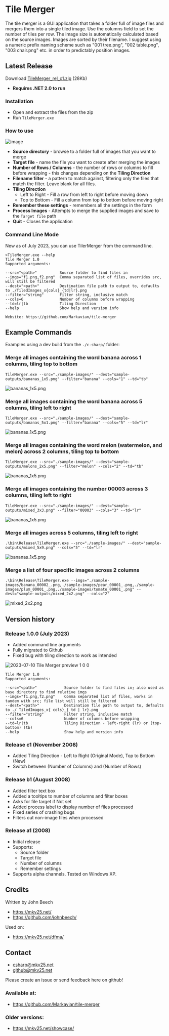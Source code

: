 Tile Merger
===========

The tile merger is a GUI application that takes a folder full of image files and mergers them into a single tiled image. Use the columns field to set the number of tiles per row. The image size is automatically calculated based on the source images. Images are sorted by their filename. I suggest using a numeric prefix naming scheme such as "001 tree.png", "002 table.png", "003 chair.png" etc. in order to predictably position images.

Latest Release
--------------
Download [TileMerger_rel_c1.zip](./releases/TileMerger_1.0.0.zip) (28Kb)

* **Requires .NET 2.0 to run**

### Installation
* Open and extract the files from the zip
* Run `TileMerger.exe`

### How to use

![image](./c-sharp/build/2023-07-10%20Tile%20Merger%20preview%201.0.0.png)

* **Source directory** - browse to a folder full of images that you want to merge
* **Target file** - name the file you want to create after merging the images
* **Number of Rows / Columns** - the number of rows or columns to fill before wrapping - this changes depending on the **Tiling Direction**
* **Filename filter** - a pattern to match against, filtering only the files that match the filter. Leave blank for all files.
* **Tiling Direction** 
  * Left to Right - Fill a row from left to right before moving down
  * Top to Bottom - Fill a column from top to bottom before moving right
* **Remember these settings** - remembers all the settings in the form
* **Process Images** - Attempts to merge the supplied images and save to the `Target file` path
* **Quit** - Closes the application


### Command Line Mode

New as of July 2023, you can use TilerMerger from the command line.

```
>TileMerger.exe --help
Tile Merger 1.0
Supported arguments:

--src="<path>"          Source folder to find files in
--imgs="f1.png,f2.png"  Comma separated list of files, overrides src, will still be filtered
--dest="<path>"         Destination file path to output to, defaults to ./TiledImages_x{cols}_{td|lr}.png
--filter="string"       Filter string, inclusive match
--cols=6                Number of columns before wrapping
--td=lr|tb              Tiling Direction
--help                  Show help and version info

Website: https://github.com/Markavian/tile-merger
```

## Example Commands

Examples using a dev build from the `./c-sharp/` folder:

### Merge all images containing the word banana across 1 columns, tiling top to bottom

```
TileMerger.exe --src="./sample-images/" --dest="sample-outputs/bananas_1x5.png" --filter="banana" --cols="1" --td="tb"
```

![bananas_1x5.png](./c-sharp/sample-outputs/bananas_1x5.png)

### Merge all images containing the word banana across 5 columns, tiling left to right

```
TileMerger.exe --src="./sample-images/" --dest="sample-outputs/bananas_5x1.png" --filter="banana" --cols="5" --td="lr"
```

![bananas_1x5.png](./c-sharp/sample-outputs/bananas_5x1.png)

### Merge all images containing the word melon (watermelon, and melon) across 2 columns, tiling top to bottom

```
TileMerger.exe --src="./sample-images/" --dest="sample-outputs/melons_2x5.png" --filter="melon" --cols="2" --td="tb"
```

![bananas_1x5.png](./c-sharp/sample-outputs/melons_2x5.png)

### Merge all images containing the number 00003 across 3 columns, tiling left to right

```
TileMerger.exe --src="./sample-images/" --dest="sample-outputs/mixed_3x3.png" --filter="00003" --cols="3" --td="lr"
```

![bananas_1x5.png](./c-sharp/sample-outputs/mixed_3x3.png)

### Merge all images across 5 columns, tiling left to right

```
.\bin\Release\TileMerger.exe --src="./sample-images/" --dest="sample-outputs/mixed_5x9.png" --cols="5" --td="lr"
```

![bananas_1x5.png](./c-sharp/sample-outputs/mixed_5x9.png)

### Merge a list of four specific images across 2 columns

```
.\bin\Release\TileMerger.exe --imgs="./sample-images/banana_00002_.png,./sample-images/pear_00001_.png,./sample-images/plum_00001_.png,./sample-images/tomato_00001_.png" --dest="sample-outputs/mixed_2x2.png" --cols="2"
```

![mixed_2x2.png](./c-sharp/sample-outputs/mixed_2x2.png)

Version history
---------------

### Release 1.0.0 (July 2023)

- Added command line arguments
- Fully migrated to Github
- Fixed bug with tiling direction to work as intended

![2023-07-10 Tile Merger preview 1 0 0](https://github.com/Markavian/tile-merger/assets/6341696/1dce99a6-0557-4abc-84c2-ef54011512bb)

```
Tile Merger 1.0
Supported arguments:

--src="<path>"            Source folder to find files in; also used as base directory to find relative imgs
--imgs="f1.png,f2.png"    Comma separated list of files, works in tandem with src; file list will still be filtered
--dest="<path>"           Destination file path to output to, defaults to ./ TiledImages_x{ cols}_{ td | lr}.png
--filter="string"         Filter string, inclusive match
--cols=6                  Number of columns before wrapping
--td=lr|tb                Tiling Direction - left-right (lr) or (top-bottom) (tb)
--help                    Show help and version info
```

### Release c1 (November 2008)
* Added Tiling Direction - Left to Right (Original Mode), Top to Bottom (New)
* Switch between (Number of Columns) and (Number of Rows)

### Release b1 (August 2008)
* Added filter text box
* Added a tooltips to number of columns and filter boxes
* Asks for file target if Not set
* Added process label to display number of files processed
* Fixed series of crashing bugs
* Filters out non-image files when processed

### Release a1 (2008)
* Initial release
* Supports:
  * Source folder
  * Target file
  * Number of columns
  * Remember settings
* Supports alpha channels. Tested on Windows XP.

Credits
-------
Written by John Beech
* https://mkv25.net/
* https://github.com/johnbeech/

Used on:
* https://mkv25.net/dfma/

Contact
-------
* csharp@mkv25.net
* github@mkv25.net

Please create an issue or send feedback here on github!

### Available at:
* https://github.com/Markavian/tile-merger

### Older versions:
* https://mkv25.net/showcase/


